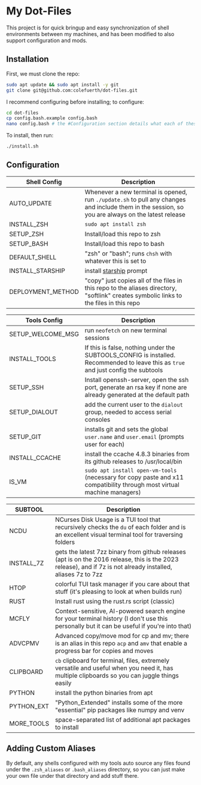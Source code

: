 # My Dot-Files

This project is for quick bringup and easy synchronization of shell environments between my machines, and has been modified to also support configuration and mods.

## Installation

First, we must clone the repo:

```bash
sudo apt update && sudo apt install -y git
git clone git@github.com:colefuerth/dot-files.git
```

I recommend configuring before installing; to configure:

```bash
cd dot-files
cp config.bash.example config.bash
nano config.bash # the #Configuration section details what each of these options do
```

To install, then run:

```bash
./install.sh
```

## Configuration

| Shell Config | Description |
| --- | --- |
| AUTO_UPDATE | Whenever a new terminal is opened, run `./update.sh` to pull any changes and include them in the session, so you are always on the latest release |
| INSTALL_ZSH | `sudo apt install zsh` |
| SETUP_ZSH | Install/load this repo to zsh |
| SETUP_BASH | Install/load this repo to bash |
| DEFAULT_SHELL | "zsh" or "bash"; runs `chsh` with whatever this is set to |
| INSTALL_STARSHIP | install [starship](https://starship.rs/) prompt |
| DEPLOYMENT_METHOD | "copy" just copies all of the files in this repo to the aliases directory, "softlink" creates symbolic links to the files in this repo |

| Tools Config | Description |
| --- | --- |
| SETUP_WELCOME_MSG | run `neofetch` on new terminal sessions |
| INSTALL_TOOLS | If this is false, nothing under the SUBTOOLS_CONFIG is installed. Recommended to leave this as `true` and just config the subtools |
| SETUP_SSH | Install openssh-server, open the ssh port, generate an rsa key if none are already generated at the default path |
| SETUP_DIALOUT | add the current user to the `dialout` group, needed to access serial consoles |
| SETUP_GIT | installs git and sets the global `user.name` and `user.email` (prompts user for each) |
| INSTALL_CCACHE | install the ccache 4.8.3 binaries from its github releases to /usr/local/bin |
| IS_VM | `sudo apt install open-vm-tools` (necessary for copy paste and x11 compatibility through most virtual machine managers) |

| SUBTOOL | Description |
| --- | --- |
| NCDU | NCurses Disk Usage is a TUI tool that recursively checks the `du` of each folder and is an excellent visual terminal tool for traversing folders |
| INSTALL_7Z | gets the latest 7zz binary from github releases (apt is on the 2016 release, this is the 2023 release), and if 7z is not already installed, aliases 7z to 7zz |
| HTOP | colorful TUI task manager if you care about that stuff (it's pleasing to look at when builds run) |
| RUST | Install rust using the rust.rs script (classic) |
| MCFLY | Context-sensitive, AI-powered search engine for your terminal history (I don't use this personally but it can be useful if you're into that) |
| ADVCPMV | Advanced copy/move mod for cp and mv; there is an alias in this repo `acp` and `amv` that enable a progress bar for copies and moves |
| CLIPBOARD | `cb` clipboard for terminal, files, extremely versatile and useful when you need it, has multiple clipboards so you can juggle things easily |
| PYTHON | install the python binaries from apt |
| PYTHON_EXT | "Python_Extended" installs some of the more "essential" pip packages like numpy and venv |
| MORE_TOOLS | space-separated list of additional apt packages to install |

## Adding Custom Aliases

By default, any shells configured with my tools auto source any files found under the `.zsh_aliases` or `.bash_aliases` directory, so you can just make your own file under that directory and add stuff there.
